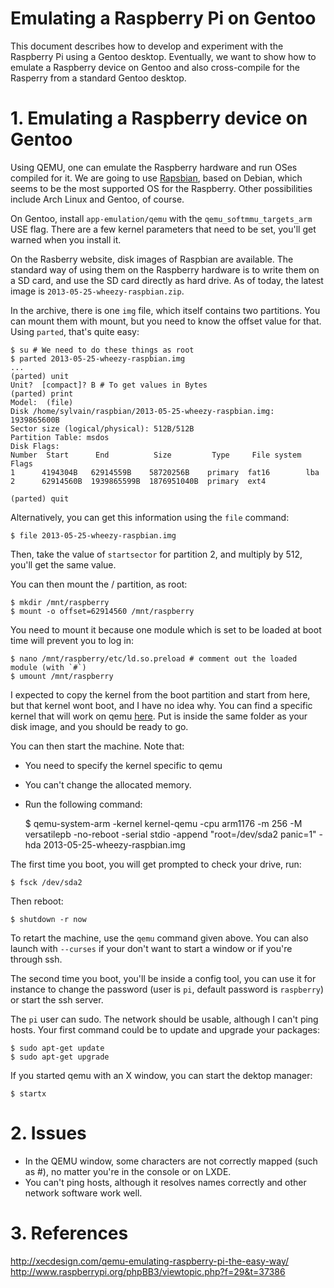 Emulating a Raspberry Pi on Gentoo
==================================

This document describes how to develop and experiment with the Raspberry Pi using a Gentoo desktop. Eventually, we want to show how to emulate a Raspberry device on Gentoo and also cross-compile for the Rasperry from a standard Gentoo desktop.

# 1. Emulating a Raspberry device on Gentoo

Using QEMU, one can emulate the Raspberry hardware and run OSes compiled for it. We are going to use [Rapsbian](http://www.raspbian.org/), based on Debian, which seems to be the most supported OS for the Raspberry. Other possibilities include Arch Linux and Gentoo, of course.

On Gentoo, install `app-emulation/qemu` with the `qemu_softmmu_targets_arm` USE flag. There are a few kernel parameters that need to be set, you'll get warned when you install it.

On the Rasberry website, disk images of Raspbian are available. The standard way of using them on the Raspberry hardware is to write them on a SD card, and use the SD card directly as hard drive. As of today, the latest image is `2013-05-25-wheezy-raspbian.zip`.

In the archive, there is one `img` file, which itself contains two partitions. You can mount them with mount, but you need to know the offset value for that. Using `parted`, that's quite easy:

    $ su # We need to do these things as root
    $ parted 2013-05-25-wheezy-raspbian.img
    ...
    (parted) unit
    Unit?  [compact]? B # To get values in Bytes
    (parted) print
    Model:  (file)
    Disk /home/sylvain/raspbian/2013-05-25-wheezy-raspbian.img: 1939865600B
    Sector size (logical/physical): 512B/512B
    Partition Table: msdos
    Disk Flags:
    Number  Start      End          Size         Type     File system  Flags
    1      4194304B   62914559B    58720256B    primary  fat16        lba
    2      62914560B  1939865599B  1876951040B  primary  ext4

    (parted) quit

Alternatively, you can get this information using the `file` command:

    $ file 2013-05-25-wheezy-raspbian.img

Then, take the value of `startsector` for partition 2, and multiply by 512, you'll get the same value.

You can then mount the / partition, as root:

    $ mkdir /mnt/raspberry
    $ mount -o offset=62914560 /mnt/raspberry

You need to mount it because one module which is set to be loaded at boot time will prevent you to log in:

    $ nano /mnt/raspberry/etc/ld.so.preload # comment out the loaded module (with `#`)
    $ umount /mnt/raspberry

I expected to copy the kernel from the boot partition and start from here, but that kernel wont boot, and I have no idea why. You can find a specific kernel that will work on qemu [here](http://xecdesign.com/downloads/linux-qemu/kernel-qemu). Put is inside the same folder as your disk image, and you should be ready to go.

You can then start the machine. Note that:

* You need to specify the kernel specific to qemu
* You can't change the allocated memory.
* Run the following command:

    $ qemu-system-arm -kernel kernel-qemu -cpu arm1176 -m 256 -M versatilepb -no-reboot -serial stdio -append "root=/dev/sda2 panic=1" -hda 2013-05-25-wheezy-raspbian.img

The first time you boot, you will get prompted to check your drive, run:

    $ fsck /dev/sda2

Then reboot:

    $ shutdown -r now

To retart the machine, use the `qemu` command given above. You can also launch with `--curses` if your don't want to start a window or if you're through ssh.

The second time you boot, you'll be inside a config tool, you can use it for instance to change the password (user is `pi`, default password is `raspberry`) or start the ssh server.

The `pi` user can sudo. The network should be usable, although I can't ping hosts. Your first command could be to update and upgrade your packages:

    $ sudo apt-get update
    $ sudo apt-get upgrade

If you started qemu with an X window, you can start the dektop manager:

    $ startx


# 2. Issues

* In the QEMU window, some characters are not correctly mapped (such as #), no matter you're in the console or on LXDE. 
* You can't ping hosts, although it resolves names correctly and other network software work well.

# 3. References

<http://xecdesign.com/qemu-emulating-raspberry-pi-the-easy-way/>
<http://www.raspberrypi.org/phpBB3/viewtopic.php?f=29&t=37386>